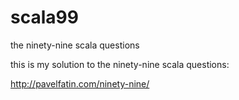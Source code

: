 scala99
=======

the ninety-nine scala questions


this is my solution to the ninety-nine scala questions:

http://pavelfatin.com/ninety-nine/

